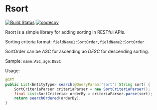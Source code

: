 # Rsort

[![Build Status](https://travis-ci.org/vadim-zavgorodniy/rsort.svg?branch=develop)](https://travis-ci.org/vadim-zavgorodniy/rsort)
[![codecov](https://codecov.io/gh/vadim-zavgorodniy/rsort/branch/develop/graph/badge.svg)](https://codecov.io/gh/vadim-zavgorodniy/rsort)

Rsort is a simple library for adding sorting in RESTful APIs.

Sorting criteria format: `fieldName1:SortOrder,fieldName2:SortOrder`

SortOrder can be *ASC* for ascending ao *DESC* for descending sorting. 

Sample: `name:ASC,age:DESC`

Usage:

```java
@GET
public List<EntityType> search(@QueryParam("sort") String sort) {
    SortCriteriaParser criteriaParser = new SortCriteriaParser();
    final List<SortCriteria> orderBy = criteriaParser.parse(sort);
    return searchOrdered(orderBy);
}
```
